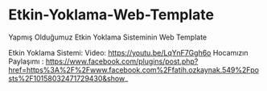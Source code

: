 # Etkin-Yoklama-Web-Template
Yapmış Olduğumuz Etkin Yoklama Sisteminin Web Template

Etkin Yoklama Sistemi:
Video: https://youtu.be/LqYnF7Ggh6o
Hocamızın Paylaşımı : https://www.facebook.com/plugins/post.php?href=https%3A%2F%2Fwww.facebook.com%2Ffatih.ozkaynak.549%2Fposts%2F10158032471729430&show_
